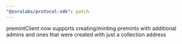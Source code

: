 ```yaml
---
"@zoralabs/protocol-sdk": patch
---
```


premintClient now supports creating/minting premints with additional admins and ones that were created with just a collection address

